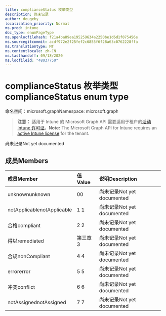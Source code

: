 ```yaml
---
title: complianceStatus 枚举类型
description: 尚未记录
author: dougeby
localization_priority: Normal
ms.prod: intune
doc_type: enumPageType
ms.openlocfilehash: f21a4ba89ea195259634a2250be1d6d1f075456e
ms.sourcegitcommit: acdf972e2f25fef2c6855f6f28a63c0762228ffa
ms.translationtype: MT
ms.contentlocale: zh-CN
ms.lasthandoff: 09/18/2020
ms.locfileid: "48037750"
---
```

# <a name="compliancestatus-enum-type"></a><span data-ttu-id="026e5-103">complianceStatus 枚举类型</span><span class="sxs-lookup"><span data-stu-id="026e5-103">complianceStatus enum type</span></span>

<span data-ttu-id="026e5-104">命名空间：microsoft.graph</span><span class="sxs-lookup"><span data-stu-id="026e5-104">Namespace: microsoft.graph</span></span>

> <span data-ttu-id="026e5-105">**注意：** 适用于 Intune 的 Microsoft Graph API 需要适用于租户的[活动 Intune 许可证](https://go.microsoft.com/fwlink/?linkid=839381)。</span><span class="sxs-lookup"><span data-stu-id="026e5-105">**Note:** The Microsoft Graph API for Intune requires an [active Intune license](https://go.microsoft.com/fwlink/?linkid=839381) for the tenant.</span></span>

<span data-ttu-id="026e5-106">尚未记录</span><span class="sxs-lookup"><span data-stu-id="026e5-106">Not yet documented</span></span>

## <a name="members"></a><span data-ttu-id="026e5-107">成员</span><span class="sxs-lookup"><span data-stu-id="026e5-107">Members</span></span>
|<span data-ttu-id="026e5-108">成员</span><span class="sxs-lookup"><span data-stu-id="026e5-108">Member</span></span>|<span data-ttu-id="026e5-109">值</span><span class="sxs-lookup"><span data-stu-id="026e5-109">Value</span></span>|<span data-ttu-id="026e5-110">说明</span><span class="sxs-lookup"><span data-stu-id="026e5-110">Description</span></span>|
|:---|:---|:---|
|<span data-ttu-id="026e5-111">unknown</span><span class="sxs-lookup"><span data-stu-id="026e5-111">unknown</span></span>|<span data-ttu-id="026e5-112">0</span><span class="sxs-lookup"><span data-stu-id="026e5-112">0</span></span>|<span data-ttu-id="026e5-113">尚未记录</span><span class="sxs-lookup"><span data-stu-id="026e5-113">Not yet documented</span></span>|
|<span data-ttu-id="026e5-114">notApplicable</span><span class="sxs-lookup"><span data-stu-id="026e5-114">notApplicable</span></span>|<span data-ttu-id="026e5-115">1 </span><span class="sxs-lookup"><span data-stu-id="026e5-115">1</span></span>|<span data-ttu-id="026e5-116">尚未记录</span><span class="sxs-lookup"><span data-stu-id="026e5-116">Not yet documented</span></span>|
|<span data-ttu-id="026e5-117">合格</span><span class="sxs-lookup"><span data-stu-id="026e5-117">compliant</span></span>|<span data-ttu-id="026e5-118">2 </span><span class="sxs-lookup"><span data-stu-id="026e5-118">2</span></span>|<span data-ttu-id="026e5-119">尚未记录</span><span class="sxs-lookup"><span data-stu-id="026e5-119">Not yet documented</span></span>|
|<span data-ttu-id="026e5-120">得以</span><span class="sxs-lookup"><span data-stu-id="026e5-120">remediated</span></span>|<span data-ttu-id="026e5-121">第三章</span><span class="sxs-lookup"><span data-stu-id="026e5-121">3</span></span>|<span data-ttu-id="026e5-122">尚未记录</span><span class="sxs-lookup"><span data-stu-id="026e5-122">Not yet documented</span></span>|
|<span data-ttu-id="026e5-123">合规</span><span class="sxs-lookup"><span data-stu-id="026e5-123">nonCompliant</span></span>|<span data-ttu-id="026e5-124">4 </span><span class="sxs-lookup"><span data-stu-id="026e5-124">4</span></span>|<span data-ttu-id="026e5-125">尚未记录</span><span class="sxs-lookup"><span data-stu-id="026e5-125">Not yet documented</span></span>|
|<span data-ttu-id="026e5-126">error</span><span class="sxs-lookup"><span data-stu-id="026e5-126">error</span></span>|<span data-ttu-id="026e5-127">5 </span><span class="sxs-lookup"><span data-stu-id="026e5-127">5</span></span>|<span data-ttu-id="026e5-128">尚未记录</span><span class="sxs-lookup"><span data-stu-id="026e5-128">Not yet documented</span></span>|
|<span data-ttu-id="026e5-129">冲突</span><span class="sxs-lookup"><span data-stu-id="026e5-129">conflict</span></span>|<span data-ttu-id="026e5-130">6 </span><span class="sxs-lookup"><span data-stu-id="026e5-130">6</span></span>|<span data-ttu-id="026e5-131">尚未记录</span><span class="sxs-lookup"><span data-stu-id="026e5-131">Not yet documented</span></span>|
|<span data-ttu-id="026e5-132">notAssigned</span><span class="sxs-lookup"><span data-stu-id="026e5-132">notAssigned</span></span>|<span data-ttu-id="026e5-133">7 </span><span class="sxs-lookup"><span data-stu-id="026e5-133">7</span></span>|<span data-ttu-id="026e5-134">尚未记录</span><span class="sxs-lookup"><span data-stu-id="026e5-134">Not yet documented</span></span>|









